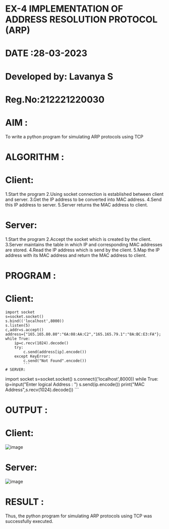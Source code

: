 # EX-4 IMPLEMENTATION OF ADDRESS RESOLUTION PROTOCOL (ARP)
# DATE :28-03-2023
# Developed by: Lavanya S
# Reg.No:212221220030
# AIM :
To write a python program for simulating ARP protocols using TCP

# ALGORITHM :
# Client:
1.Start the program
2.Using socket connection is established between client and server.
3.Get the IP address to be converted into MAC address.
4.Send this IP address to server.
5.Server returns the MAC address to client.
# Server:
1.Start the program
2.Accept the socket which is created by the client.
3.Server maintains the table in which IP and corresponding MAC addresses are stored.
4.Read the IP address which is send by the client.
5.Map the IP address with its MAC address and return the MAC address to client.
# PROGRAM :
# Client:
```
import socket
s=socket.socket()
s.bind(('localhost',8000))
s.listen(5)
c,addr=s.accept()
address={"165.165.80.80":"6A:08:AA:C2","165.165.79.1":"8A:BC:E3:FA"};
while True:
    ip=c.recv(1024).decode()
    try:
        c.send(address[ip].encode())
    except KeyError:
        c.send("Not Found".encode())
        ```
# SERVER:
```
import socket
s=socket.socket()
s.connect(('localhost',8000))
while True:
    ip=input("Enter logical Address : ")
    s.send(ip.encode())
    print("MAC Address",s.recv(1024).decode())
    ```
# OUTPUT :
# Client:
![image](https://github.com/LavanyaSIT/EX-4/assets/130207418/9774c5dd-ae00-421c-8344-8efd77143927)
# Server:
![image](https://github.com/LavanyaSIT/EX-4/assets/130207418/33e8c59a-ab82-4b2a-a163-b75423f277bd)

# RESULT :
Thus, the python program for simulating ARP protocols using TCP was successfully executed.

